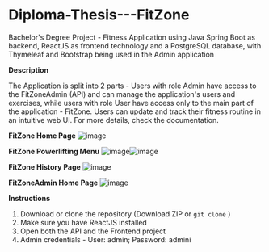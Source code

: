 # Diploma-Thesis---FitZone
Bachelor's Degree Project - Fitness Application using Java Spring Boot as backend, ReactJS as frontend technology and a PostgreSQL database, with Thymeleaf and Bootstrap being used in the Admin application

**__Description__**

The Application is split into 2 parts - Users with role Admin have access to the FitZoneAdmin (API) and can manage the application's users and exercises, while users with role User have access only to the main part of the application - FitZone.
Users can update and track their fitness routine in an intuitive web UI.
For more details, check the documentation.


**FitZone Home Page**
![image](https://github.com/mihailspirkoski/Diploma-Thesis---FitZone/assets/74495955/8d0ca959-76ad-48bd-b9ae-ece7b85d7514)

**FitZone Powerlifting Menu**
![image](https://github.com/mihailspirkoski/Diploma-Thesis---FitZone/assets/74495955/b369f4ad-ef57-4010-a9f0-7fd3f2eb5a51)![image](https://github.com/mihailspirkoski/Diploma-Thesis---FitZone/assets/74495955/9088311d-5940-430e-a358-ffe6bbbc84b3)

**FitZone History Page**
![image](https://github.com/mihailspirkoski/Diploma-Thesis---FitZone/assets/74495955/a0242f1a-4d30-497c-a03e-557a558f6cdd)

**FitZoneAdmin Home Page**
![image](https://github.com/mihailspirkoski/Diploma-Thesis---FitZone/assets/74495955/f67c03e9-2fac-4183-9db2-b8970e5c0607)





**__Instructions__**

1. Download or clone the repository (Download ZIP or `git clone` )
2. Make sure you have ReactJS installed
3. Open both the API and the Frontend project
4. Admin credentials - User: admin; Password: admini




